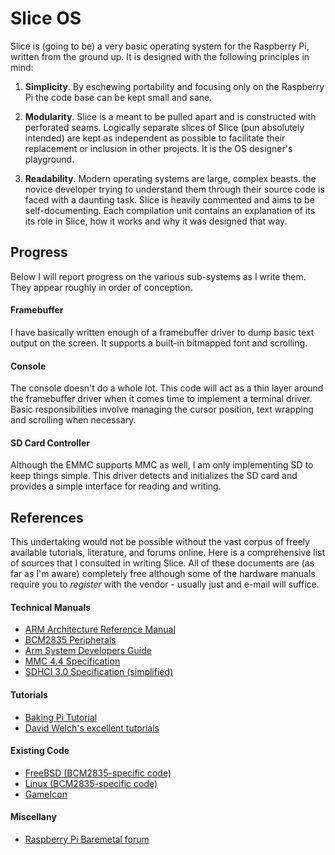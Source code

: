 # Slice OS
Slice is (going to be) a very basic operating system for the Raspberry Pi, written from the ground up. It is designed with the following principles in mind:

1. **Simplicity**. By eschewing portability and focusing only on the Raspberry Pi the code base can be kept small and sane.

2. **Modularity**. Slice is a meant to be pulled apart and is constructed with perforated seams. Logically separate slices of Slice (pun absolutely intended) are kept as independent as possible to facilitate their replacement or inclusion in other projects. It is the OS designer's playground.

3. **Readability**. Modern operating systems are large, complex beasts. 
the novice developer trying to understand them through their source code is faced with a daunting task. Slice is heavily commented and aims to be self-documenting. Each compilation unit contains an explanation of its its role in Slice, how it works and why it was designed that way.

## Progress
Below I will report progress on the various sub-systems as I write them. They appear roughly in order of conception.

#### Framebuffer
I have basically written enough of a framebuffer driver to dump basic text output on the screen. It supports a built-in bitmapped font and scrolling.

#### Console
The console doesn't do a whole lot. This code will act as a thin layer around the framebuffer driver when it comes time to implement a terminal driver. Basic responsibilities involve managing the cursor position, text wrapping and scrolling when necessary.

#### SD Card Controller
Although the EMMC supports MMC as well, I am only implementing SD to keep things simple. This driver detects and initializes the SD card and provides a simple interface for reading and writing.

## References
This undertaking would not be possible without the vast corpus of freely available tutorials, literature, and forums online. Here is a
comprehensive list of sources that I consulted in writing Slice. All of these documents are (as far as I'm aware) completely free although
some of the hardware manuals require you to _register_ with the vendor - usually just and e-mail will suffice.

#### Technical Manuals
* [ARM Architecture Reference Manual](http://infocenter.arm.com/help/topic/com.arm.doc.ddi0301h/DDI0301H_arm1176jzfs_r0p7_trm.pdf)
* [BCM2835 Peripherals](https://www.cl.cam.ac.uk/projects/raspberrypi/tutorials/os/downloads/SoC-Peripherals.pdf)
* [Arm System Developers Guide](http://www.amazon.com/ARM-System-Developers-Guide-Architecture/dp/1558608745)
* [MMC 4.4 Specification](http://www.jedec.org/standards-documents/docs/jesd-84-a44)
* [SDHCI 3.0 Specification (simplified)]()

#### Tutorials
* [Baking Pi Tutorial](https://www.cl.cam.ac.uk/projects/raspberrypi/tutorials/os/)
* [David Welch's excellent tutorials](https://github.com/dwelch67/raspberrypi)

#### Existing Code
* [FreeBSD (BCM2835-specific code)](https://github.com/freebsd/freebsd/tree/master/sys/arm/broadcom/bcm2835)
* [Linux (BCM2835-specific code)](https://github.com/raspberrypi/linux/tree/rpi-3.10.y/arch/arm/mach-bcm2708)
* [GameIcon](https://github.com/XainFaith/Gameicon)

#### Miscellany
* [Raspberry Pi Baremetal forum](http://www.raspberrypi.org/forum/viewforum.php?f=72)

